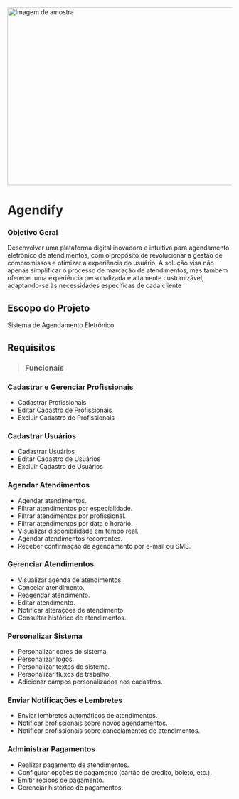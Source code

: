 <img src="https://i.imgur.com/4ZSAiQl.png" alt="Imagem de amostra" width="1000" height="400">                                            

# Agendify

### Objetivo Geral
Desenvolver uma plataforma digital inovadora e intuitiva para agendamento eletrônico de atendimentos, com o propósito de revolucionar a gestão de compromissos e otimizar a experiência do usuário. A solução visa não apenas simplificar o processo de marcação de atendimentos, mas também oferecer uma experiência personalizada e altamente customizável, adaptando-se às necessidades específicas de cada cliente

## Escopo do Projeto
 Sistema de Agendamento Eletrônico 


## Requisitos

> ### Funcionais
###  Cadastrar e Gerenciar Profissionais  
 - Cadastrar Profissionais
 - Editar Cadastro de Profissionais
 - Excluir Cadastro de Profissionais

###  Cadastrar Usuários
 - Cadastrar Usuários 
 - Editar Cadastro de Usuários 
 - Excluir Cadastro de Usuários

### **Agendar Atendimentos**
-   Agendar atendimentos.
-   Filtrar atendimentos por especialidade.
-   Filtrar atendimentos por profissional.
-   Filtrar atendimentos por data e horário.
-   Visualizar disponibilidade em tempo real.
-   Agendar atendimentos recorrentes.
-   Receber confirmação de agendamento por e-mail ou SMS.

###  **Gerenciar Atendimentos**

-   Visualizar agenda de atendimentos.
-   Cancelar atendimento.
-   Reagendar atendimento.
-   Editar atendimento.
-   Notificar alterações de atendimento.
-   Consultar histórico de atendimentos.

### **Personalizar Sistema**

-   Personalizar cores do sistema.
-   Personalizar logos.
-   Personalizar textos do sistema.
-   Personalizar fluxos de trabalho.
-   Adicionar campos personalizados nos cadastros.

### **Enviar Notificações e Lembretes**

-   Enviar lembretes automáticos de atendimentos.
-   Notificar profissionais sobre novos agendamentos.
-   Notificar profissionais sobre cancelamentos de atendimentos.

### Administrar Pagamentos

-   Realizar pagamento de atendimentos.
-   Configurar opções de pagamento (cartão de crédito, boleto, etc.).
-   Emitir recibos de pagamento.
-   Gerenciar histórico de pagamentos.

  

